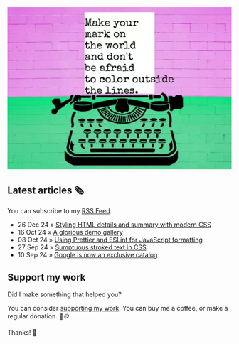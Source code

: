 ![animated image showing a typewriter typing out the following message: leave your mark on the world and dont be afraid to color outside of the lines. The word outside goes outside of the piece of paper](img/mark-on-the-world.webp)

## Latest articles 🗞️

You can subscribe to my [RSS Feed](https://www.roboleary.net/feed.xml).

<!-- BLOG:START -->
 - 26 Dec 24 » [Styling HTML details and summary with modern CSS](https://blog.logrocket.com/styling-html-modern-css/)
 - 16 Oct 24 » [A glorious demo gallery](https://www.roboleary.net/blog/demo-gallery/)
 - 08 Oct 24 » [Using Prettier and ESLint for JavaScript formatting](https://blog.logrocket.com/using-prettier-eslint-javascript-formatting/)
 - 27 Sep 24 » [Sumptuous stroked text in CSS](https://www.roboleary.net/blog/sexy-stroked-text/)
 - 10 Sep 24 » [Google is now an exclusive catalog](https://www.roboleary.net/blog/google-exclusive/)<!-- BLOG:END -->

## Support my work

Did I make something that helped you?

You can consider [supporting my work](https://ko-fi.com/roboleary). You can buy me a coffee, or make a regular donation. 🌈🪙

Thanks! 🙏
